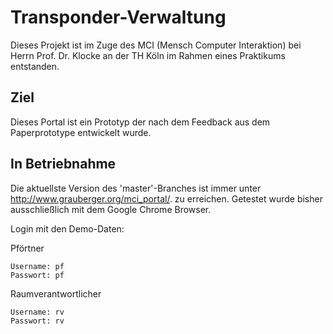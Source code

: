 # Transponder-Verwaltung
Dieses Projekt ist im Zuge des MCI (Mensch Computer Interaktion) bei Herrn Prof. Dr. Klocke an der TH Köln im Rahmen eines Praktikums entstanden.

## Ziel
Dieses Portal ist ein Prototyp der nach dem Feedback aus dem Paperprototype entwickelt wurde.

## In Betriebnahme
Die aktuellste Version des 'master'-Branches ist immer unter http://www.grauberger.org/mci_portal/. zu erreichen. Getestet wurde bisher ausschließlich mit dem Google Chrome Browser.

Login mit den Demo-Daten:

Pförtner
```
Username: pf
Passwort: pf
```

Raumverantwortlicher
```
Username: rv
Passwort: rv
```
